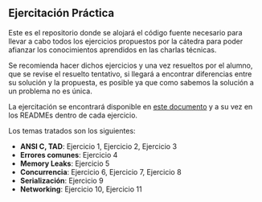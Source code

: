 ## Ejercitación Práctica ##

Este es el repositorio donde se alojará el código fuente necesario para llevar a cabo todos los ejercicios propuestos por la cátedra para poder afianzar los conocimientos aprendidos en las charlas técnicas.

Se recomienda hacer dichos ejercicios y una vez resueltos por el alumno, que se revise el resuelto tentativo, si llegará a encontrar diferencias entre su solución y la propuesta, es posible ya que como sabemos la solución a un problema no es única.

La ejercitación se encontrará disponible en [este documento](http://faq.utnso.com.ar/ejercicios) y a su vez en los READMEs dentro de cada ejercicio.

Los temas tratados son los siguientes:

* **ANSI C, TAD**: Ejercicio 1, Ejercicio 2, Ejercicio 3
* **Errores comunes**: Ejercicio 4
* **Memory Leaks**: Ejercicio 5
* **Concurrencia**: Ejercicio 6, Ejercicio 7, Ejercicio 8
* **Serialización**: Ejercicio 9
* **Networking**: Ejercicio 10, Ejercicio 11
